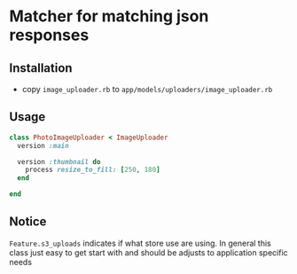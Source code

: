 # Matcher for matching json responses

## Installation

* copy `image_uploader.rb` to `app/models/uploaders/image_uploader.rb`

## Usage

```ruby
class PhotoImageUploader < ImageUploader
  version :main

  version :thumbnail do
    process resize_to_fill: [250, 180]
  end

end
```

## Notice

`Feature.s3_uploads` indicates if what store use are using. In general this class just easy to get start with and should be adjusts to application specific needs

